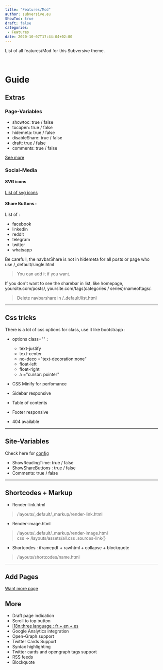 ```yaml
---
title: "Features/Mod"
author: subversive.eu
ShowToc: true
draft: false
categories:
 - Features
date: 2020-10-07T17:44:04+02:00
---
```


List of all features/Mod for this Subversive theme.
<!--more-->​

# Guide

## Extras

### Page-Variables

- showtoc: true / false  
- tocopen: true / false  
- hidemeta: true / false
- disableShare: true / false  
- draft: true / false  
- comments: true / false  

[See more](https://subversive-eu.github.io/hugo-subversive/posts/install/#page-variables "page-variable")

### Social-Media

#### SVG icons

[List of svg icons](https://subversive-eu.github.io/hugo-subversive/posts/utilisation/)

#### Share Buttons :

List of :

* facebook 
* linkedin
* reddit
* telegram
* twitter
* whatsapp

Be carefull, the navbarShare is not in hidemeta for all posts or page who use /_default/single.html
> You can add it if you want.

If you don't want to see the sharebar in list, like homepage, yoursite.com/posts/, yoursite.com/tags(categories / series)/nameoftags/.
> Delete navbarshare in /_default/list.html 

---

## Css tricks

There is a lot of css options for class, use it like bootstrapp :

* options class="" :  
  * text-justify  
  * text-center  
  * no-deco ="text-decoration:none"  
  * float-left  
  * float-right  
  * a ="cursor: pointer"  


* CSS Minify for perfomance
* Sidebar responsive
* Table of contents
* Footer responsive
* 404 available

---

## Site-Variables

Check here for [config](https://subversive-eu.github.io/hugo-subversive/posts/install/#configyml)

- ShowReadingTime: true / false  
- ShowShareButtons : true / false
- Comments: true / false

---

## Shortcodes + Markup

* Render-link.html
> /layouts/_default/_markup/render-link.html

* Render-image.html
> /layouts/_default/_markup/render-image.html  
> css -> /layouts/assets/all.css  .sources-link{}

* Shortcodes : iframepdf + rawhtml + collapse + blockquote 
> /layouts/shortcodes/name.html

---

## Add Pages

[Want more page](https://subversive-eu.github.io/hugo-subversive/about/)

## More

* Draft page indication
* Scroll to top button
* [I18n three language : fr + en + es](https://subversive-eu.github.io/hugo-subversive/posts/installation/#i18-language)
* Google Analytics integration
* Open-Graph support
* Twitter Cards Support
* Syntax highlighting
* Twitter cards and opengraph tags support
* RSS feeds
* Blockquote
